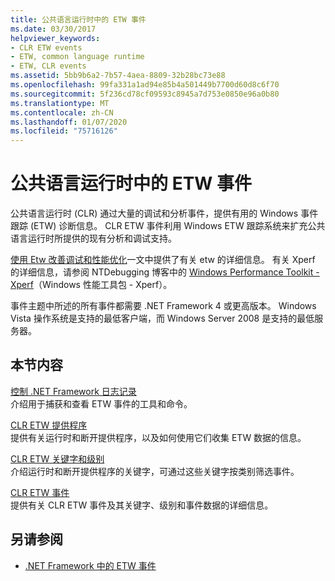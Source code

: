 ```yaml
---
title: 公共语言运行时中的 ETW 事件
ms.date: 03/30/2017
helpviewer_keywords:
- CLR ETW events
- ETW, common language runtime
- ETW, CLR events
ms.assetid: 5bb9b6a2-7b57-4aea-8809-32b28bc73e88
ms.openlocfilehash: 99fa331a1ad94e85b4a501449b7700d60d8c6f70
ms.sourcegitcommit: 5f236cd78cf09593c8945a7d753e0850e96a0b80
ms.translationtype: MT
ms.contentlocale: zh-CN
ms.lasthandoff: 01/07/2020
ms.locfileid: "75716126"
---
```

# <a name="etw-events-in-the-common-language-runtime"></a>公共语言运行时中的 ETW 事件
公共语言运行时 (CLR) 通过大量的调试和分析事件，提供有用的 Windows 事件跟踪 (ETW) 诊断信息。 CLR ETW 事件利用 Windows ETW 跟踪系统来扩充公共语言运行时所提供的现有分析和调试支持。  
  
 [使用 Etw 改善调试和性能优化](https://docs.microsoft.com/archive/msdn-magazine/2007/april/event-tracing-improve-debugging-and-performance-tuning-with-etw)一文中提供了有关 etw 的详细信息。 有关 Xperf 的详细信息，请参阅 NTDebugging 博客中的 [Windows Performance Toolkit - Xperf](https://blogs.msdn.microsoft.com/ntdebugging/2008/04/03/windows-performance-toolkit-xperf/)（Windows 性能工具包 - Xperf）。  
  
 事件主题中所述的所有事件都需要 .NET Framework 4 或更高版本。 Windows Vista 操作系统是支持的最低客户端，而 Windows Server 2008 是支持的最低服务器。  
  
## <a name="in-this-section"></a>本节内容  
 [控制 .NET Framework 日志记录](controlling-logging.md)  
 介绍用于捕获和查看 ETW 事件的工具和命令。  
  
 [CLR ETW 提供程序](clr-etw-providers.md)  
 提供有关运行时和断开提供程序，以及如何使用它们收集 ETW 数据的信息。  
  
 [CLR ETW 关键字和级别](clr-etw-keywords-and-levels.md)  
 介绍运行时和断开提供程序的关键字，可通过这些关键字按类别筛选事件。  
  
 [CLR ETW 事件](clr-etw-events.md)  
 提供有关 CLR ETW 事件及其关键字、级别和事件数据的详细信息。  
  
## <a name="see-also"></a>另请参阅

- [.NET Framework 中的 ETW 事件](etw-events.md)
